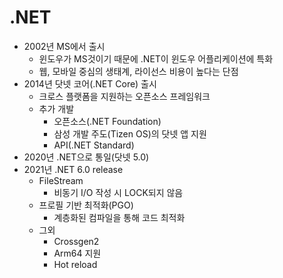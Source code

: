 # .NET
- 2002년 MS에서 출시
    - 윈도우가 MS것이기 때문에 .NET이 윈도우 어플리케이션에 특화
    - 웹, 모바일 중심의 생태계, 라이선스 비용이 높다는 단점
- 2014년 닷넷 코어(.NET Core) 출시
    - 크로스 플랫폼을 지원하는 오픈소스 프레임워크
    - 추가 개발
        - 오픈소스(.NET Foundation)
        - 삼성 개발 주도(Tizen OS)의 닷넷 앱 지원
        - API(.NET Standard)
- 2020년 .NET으로 통일(닷넷 5.0)
- 2021년 .NET 6.0 release
    - FileStream
        - 비동기 I/O 작성 시 LOCK되지 않음
    - 프로필 기반 최적화(PGO)
        - 계층화된 컴파일을 통해 코드 최적화
    - 그외
        - Crossgen2
        - Arm64 지원
        - Hot reload
        